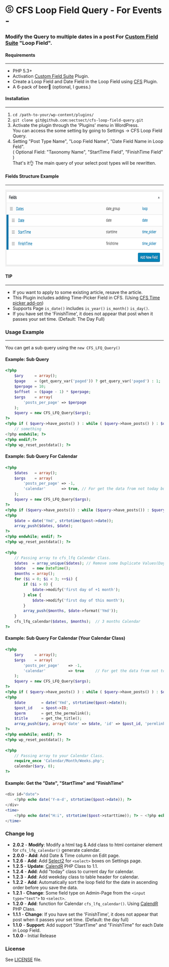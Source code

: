 # ![Alt text](images/logo.jpg "SECT") CFS Loop Field Query - For Events -

### Modify the Query to multiple dates in a post For [Custom Field Suite](https://wordpress.org/plugins/custom-field-suite/) "Loop Field".

#### Requirements
- - -
* PHP 5.3+
* Activation [Custom Field Suite](https://wordpress.org/plugins/custom-field-suite/) Plugin.
* Create a Loop Field and Date Field in the Loop Field using [CFS](https://wordpress.org/plugins/custom-field-suite/) Plugin.
* A 6-pack of beer🍺 (optional, I guess.)

#### Installation
- - -

 1. `cd /path-to-your/wp-content/plugins/`
 2. `git clone git@github.com:sectsect/cfs-loop-field-query.git`
 3. Activate the plugin through the 'Plugins' menu in WordPress.  
 You can access the some setting by going to Settings -> CFS Loop Field Query.
 4. Setting "Post Type Name", "Loop Field Name", "Date Field Name in Loop Feld".  
 ( Optional Field: "Taxonomy Name", "StartTime Field", "FinishTime Field" )  
 That's it:ok_hand: The main query of your select post types will be rewritten.

#### Fields Structure Example
- - -
 <img src="images/screenshot.png" width="789" height="245">

#### TIP
- - -
* If you want to apply to some existing article, resave the article.  
* This Plugin includes adding Time-Picker Field in CFS. (Using [CFS Time picker add-on](https://github.com/ersoma/cfs-time))
* Supports Page `is_date()` includes `is_year()` `is_month()` `is_day()`.
* If you have set the 'FinishTime', it does not appear that post when it passes your set time. (Default: The Day Full)

### Usage Example
- - -
You can get a sub query using the `new CFS_LFQ_Query()`

#### Example: Sub Query
``` php
<?php
    $ary	 = array();
    $page    = (get_query_var('paged')) ? get_query_var('paged') : 1;
    $perpage = 10;
    $offset  = ($page - 1) * $perpage;
    $args    = array(
        'posts_per_page' => $perpage
    );
    $query = new CFS_LFQ_Query($args);
?>
<?php if ( $query->have_posts() ) : while ( $query->have_posts() ) : $query->the_post(); ?>
    // something
<?php endwhile; ?>
<?php endif;?>
<?php wp_reset_postdata(); ?>
```
#### Example: Sub Query For Calendar  
``` php
<?php
    $dates   = array();
    $args    = array(
        'posts_per_page' => -1,
        'calendar'       => true, // For get the data from not today but first day in this month.
    );
    $query = new CFS_LFQ_Query($args);
?>
<?php if ($query->have_posts()) : while ($query->have_posts()) : $query->the_post(); ?>
<?php
    $date = date('Ymd', strtotime($post->date));
    array_push($dates, $date);
?>
<?php endwhile; endif; ?>
<?php wp_reset_postdata(); ?>

<?php
    // Passing array to cfs_lfq Calendar Class.
    $dates  = array_unique($dates); // Remove some Duplicate Values(Day)
    $date   = new DateTime();
    $months = array();
    for ($i = 0; $i < 3; ++$i) {
        if ($i > 0) {
            $date->modify('first day of +1 month');
        } else {
            $date->modify('first day of this month');
        }
        array_push($months, $date->format('Ymd'));
    }
    cfs_lfq_calendar($dates, $months);  // 3 months Calendar
?>
```
#### Example: Sub Query For Calendar (Your Calendar Class)
``` php
<?php
    $ary	 = array();
    $args    = array(
        'posts_per_page'    => -1,
        'calendar'          => true		// For get the data from not today but first day in this month.
    );
    $query = new CFS_LFQ_Query($args);
?>
<?php if ( $query->have_posts() ) : while ( $query->have_posts() ) : $query->the_post(); ?>
<?php
    $date       = date('Ymd', strtotime($post->date));
    $post_id    = $post->ID;
    $perm       = get_the_permalink();
    $title      = get_the_title();
    array_push($ary, array('date' => $date, 'id' => $post_id, 'permlink' => $perm, 'title' => $title));
?>
<?php endwhile; endif; ?>
<?php wp_reset_postdata(); ?>

<?php
    // Passing array to your Calendar Class.
    require_once 'Calendar/Month/Weeks.php';
    calendar($ary, 0);
?>
```
#### Example: Get the "Date", "StartTime" and "FinishTime"
``` php
<div id="date">
    <?php echo date('Y-m-d', strtotime($post->date)); ?>
</div>
<time>
    <?php echo date("H:i", strtotime($post->starttime)); ?> ~ <?php echo date("H:i", strtotime($post->finishtime)); ?>
</time>
```
### Change log  
 * **2.0.2** - **Modify**: Modify a html tag & Add class to html container element for `cfs_lfq_calendar()` generate calendar.
 * **2.0.0** - **Add**: Add Date & Time column on Edit page.
 * **1.2.6** - **Add**: Add [Select2](https://github.com/select2/select2) for `<select>` boxes on Settings page.
 * **1.2.5** - **Update**: [CalendR](https://github.com/yohang/CalendR) PHP Class to 1.1.
 * **1.2.4** - **Add**: Add "today" class to current day for calendar.
 * **1.2.3** - **Add**: Add weekday class to table header for calendar.
 * **1.2.2** - **Add**: Automatically sort the loop field for the date in ascending order before you save the data.
 * **1.2.1** - **Change**: Some field type on Admin-Page from the `<input type="text">` to `<select>`.
 * **1.2.0** - **Add**: function for Calendar `cfs_lfq_calendar()`. Using [CalendR](https://github.com/yohang/CalendR) PHP Class.
 * **1.1.1** - **Change**: If you have set the 'FinishTime', it does not appear that post when it passes your set time. (Default: the day full)
 * **1.1.0** - **Support**: Add support "StartTime" and "FinishTime" for each Date in Loop Field.
 * **1.0.0** - Initial Release

### License
See [LICENSE](https://github.com/sectsect/cfs-loop-field-query/blob/master/LICENSE) file.
